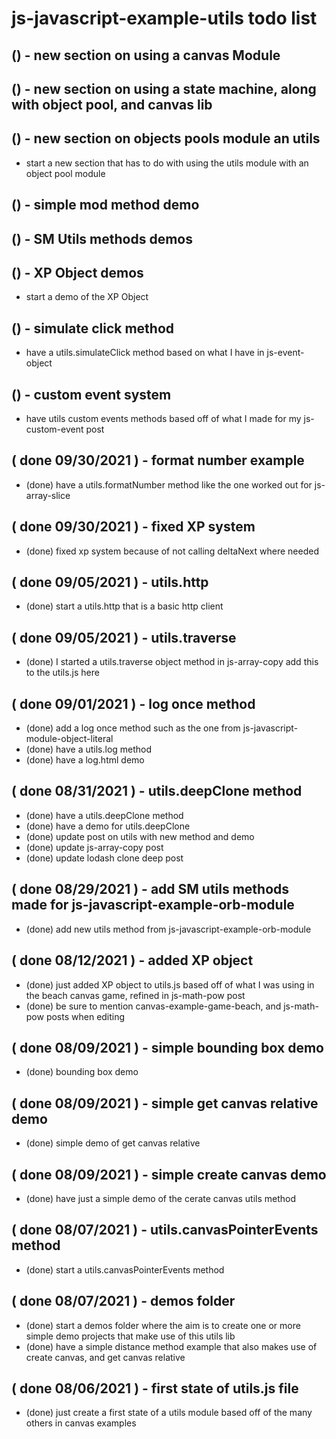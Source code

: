 # js-javascript-example-utils todo list

## () - new section on using a canvas Module

## () - new section on using a state machine, along with object pool, and canvas lib

## () - new section on objects pools module an utils
* start a new section that has to do with using the utils module with an object pool module

## () - simple mod method demo

## () - SM Utils methods demos

## () - XP Object demos
* start a demo of the XP Object

## () - simulate click method
* have a utils.simulateClick method based on what I have in js-event-object

## () - custom event system
* have utils custom events methods based off of what I made for my js-custom-event post

## ( done 09/30/2021 ) - format number example
* (done) have a utils.formatNumber method like the one worked out for js-array-slice

## ( done 09/30/2021 ) - fixed XP system
* (done) fixed xp system because of not calling deltaNext where needed

## ( done 09/05/2021 ) - utils.http
* (done) start a utils.http that is a basic http client

## ( done 09/05/2021 ) - utils.traverse
* (done) I started a utils.traverse object method in js-array-copy add this to the utils.js here

## ( done 09/01/2021 ) - log once method
* (done) add a log once method such as the one from js-javascript-module-object-literal
* (done) have a utils.log method
* (done) have a log.html demo

## ( done 08/31/2021 ) - utils.deepClone method
* (done) have a utils.deepClone method
* (done) have a demo for utils.deepClone
* (done) update post on utils with new method and demo
* (done) update js-array-copy post
* (done) update lodash clone deep post

## ( done 08/29/2021 ) - add SM utils methods made for js-javascript-example-orb-module
* (done) add new utils method from js-javascript-example-orb-module

## ( done 08/12/2021 ) - added XP object
* (done) just added XP object to utils.js based off of what I was using in the beach canvas game, refined in js-math-pow post
* (done) be sure to mention canvas-example-game-beach, and js-math-pow posts when editing

## ( done 08/09/2021 ) - simple bounding box demo
* (done) bounding box demo

## ( done 08/09/2021 ) - simple get canvas relative demo
* (done) simple demo of get canvas relative

## ( done 08/09/2021 ) - simple create canvas demo
* (done) have just a simple demo of the cerate canvas utils method

## ( done 08/07/2021 ) - utils.canvasPointerEvents method
* (done) start a utils.canvasPointerEvents method

## ( done 08/07/2021 ) - demos folder
* (done) start a demos folder where the aim is to create one or more simple demo projects that make use of this utils lib
* (done) have a simple distance method example that also makes use of create canvas, and get canvas relative

## ( done 08/06/2021 ) - first state of utils.js file
* (done) just create a first state of a utils module based off of the many others in canvas examples